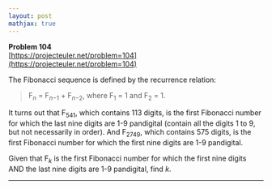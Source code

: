 ```yaml
---
layout: post
mathjax: true
---
```

**Problem 104**  
[https://projecteuler.net/problem=104](https://projecteuler.net/problem=104)


<p>The Fibonacci sequence is defined by the recurrence relation:</p>
<blockquote>F<sub><i>n</i></sub> = F<sub><i>n</i>−1</sub> + F<sub><i>n</i>−2</sub>, where F<sub>1</sub> = 1 and F<sub>2</sub> = 1.</blockquote>
<p>It turns out that F<sub>541</sub>, which contains 113 digits, is the first Fibonacci number for which the last nine digits are 1-9 pandigital (contain all the digits 1 to 9, but not necessarily in order). And F<sub>2749</sub>, which contains 575 digits, is the first Fibonacci number for which the first nine digits are 1-9 pandigital.</p>
<p>Given that F<sub><i>k</i></sub> is the first Fibonacci number for which the first nine digits AND the last nine digits are 1-9 pandigital, find <i>k</i>.</p>

---
